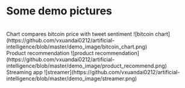 # Some demo pictures
<br />
Chart compares bitcoin price with tweet sentiment
![bitcoin chart](https://github.com/vxuandai0212/artificial-intelligence/blob/master/demo_image/bitcoin_chart.png)
<br />
Product recommendation
![product recommendation](https://github.com/vxuandai0212/artificial-intelligence/blob/master/demo_image/product_recommend.png)
<br />
Streaming app
![streamer](https://github.com/vxuandai0212/artificial-intelligence/blob/master/demo_image/streamer.png)
